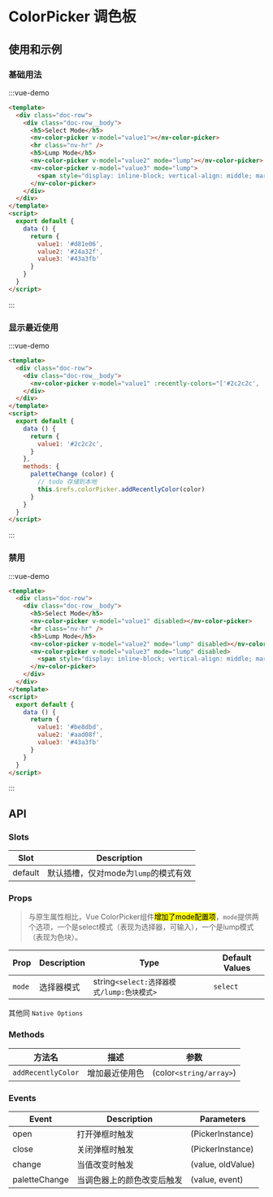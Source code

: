 # ColorPicker 调色板

## 使用和示例

### 基础用法

:::vue-demo
```html
<template>
  <div class="doc-row">
    <div class="doc-row__body">
      <h5>Select Mode</h5>
      <nv-color-picker v-model="value1"></nv-color-picker>
      <hr class="nv-hr" />
      <h5>Lump Mode</h5>
      <nv-color-picker v-model="value2" mode="lump"></nv-color-picker>
      <nv-color-picker v-model="value3" mode="lump">
        <span style="display: inline-block; vertical-align: middle; margin-left:5px;">预留插槽</span>
      </nv-color-picker>
    </div>  
  </div>
</template>  
<script>
  export default {
    data () {
      return {
        value1: '#d81e06',
        value2: '#24a32f',
        value3: '#43a3fb'
      }
    }
  }
</script>  
```
:::

### 显示最近使用

:::vue-demo
```html
<template>
  <div class="doc-row">
    <div class="doc-row__body">
      <nv-color-picker v-model="value1" :recently-colors="['#2c2c2c', '#d81e06']" @palette-change="paletteChange" ref="colorPicker"></nv-color-picker>
    </div>  
  </div>
</template>  
<script>
  export default {
    data () {
      return {
        value1: '#2c2c2c',
      }
    },
    methods: {
      paletteChange (color) {
        // todo 存储到本地
        this.$refs.colorPicker.addRecentlyColor(color)
      }
    }
  }
</script>  
```
:::

### 禁用

:::vue-demo
```html
<template>
  <div class="doc-row">
    <div class="doc-row__body">
      <h5>Select Mode</h5>
      <nv-color-picker v-model="value1" disabled></nv-color-picker>
      <hr class="nv-hr" />
      <h5>Lump Mode</h5>
      <nv-color-picker v-model="value2" mode="lump" disabled></nv-color-picker>
      <nv-color-picker v-model="value3" mode="lump" disabled>
        <span style="display: inline-block; vertical-align: middle; margin-left:5px;">预留插槽</span>
      </nv-color-picker>
    </div>  
  </div>
</template>  
<script>
  export default {
    data () {
      return {
        value1: '#be8dbd',
        value2: '#aad08f',
        value3: '#43a3fb'
      }
    }
  }
</script>  
```
:::


## API

### Slots
| Slot | Description |
| ----------- | ----------- | 
| default | 默认插槽，仅对mode为`lump`的模式有效 | 

 
### Props 

> 与原生属性相比，Vue ColorPicker组件<mark>增加了mode配置项</mark>，`mode`提供两个选项，一个是select模式（表现为选择器，可输入），一个是lump模式（表现为色块）。

| Prop   | Description | Type |  Default Values |
| ----------- | ----------- | ----------- | ----------- |
| `mode` | 选择器模式 | string`<select:选择器模式/lump:色块模式>` | `select` |

其他同 `Native Options`

### Methods

| 方法名  |  描述  | 参数 |
|---|---|---|
| `addRecentlyColor` | 增加最近使用色 | (color`<string/array>`) |



### Events

| Event  | Description | Parameters |
| ----------- | ----------- | ----------- |
| open | 打开弹框时触发 | (PickerInstance) |
| close | 关闭弹框时触发 | (PickerInstance) |
| change | 当值改变时触发| (value, oldValue) |
| paletteChange | 当调色器上的颜色改变后触发 | (value, event) |